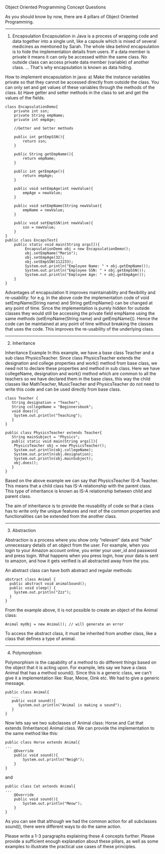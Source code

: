 Object Oriented Programming Concept Questions

As you should know by now, there are 4 pillars of Object Oriented Programming.

********************
1. Encapsulation
Encapsulation in Java is a process of wrapping code and data together into a single unit, like a capsule which is mixed of several medicines as mentioned by Sarah. 
The whole idea behind encapsulation is to hide the implementation details from users. If a data member is private it means it can only be accessed within the same class. No outside class can access private data member (variable) of another class. ... That's why encapsulation is known as data hiding.

How to implement encapsulation in java:
a) Make the instance variables private so that they cannot be accessed directly from outside the class. You can only set and get values of these variables through the methods of the class.
b) Have getter and setter methods in the class to set and get the values of the fields.

    class EncapsulationDemo{
        private int ssn;
        private String empName;
        private int empAge;
    
        //Getter and Setter methods
    
        public int getEmpSSN(){
            return ssn;
        }
    
        public String getEmpName(){
            return empName;
        }
    
        public int getEmpAge(){
            return empAge;
        }
    
        public void setEmpAge(int newValue){
            empAge = newValue;
        }
    
        public void setEmpName(String newValue){
            empName = newValue;
        }
    
        public void setEmpSSN(int newValue){
            ssn = newValue;
        }
    }
    public class EncapsTest{
        public static void main(String args[]){
             EncapsulationDemo obj = new EncapsulationDemo();
             obj.setEmpName("Mario");
             obj.setEmpAge(32);
             obj.setEmpSSN(112233);
             System.out.println("Employee Name: " + obj.getEmpName());
             System.out.println("Employee SSN: " + obj.getEmpSSN());
             System.out.println("Employee Age: " + obj.getEmpAge());
        } 
    }

Advantages of encapsulation
It improves maintainability and flexibility and re-usability: for e.g. In the above code the implementation code of void setEmpName(String name) and String getEmpName() can be changed at any point of time. Since the implementation is purely hidden for outside classes they would still be accessing the private field empName using the same methods (setEmpName(String name) and getEmpName()). Hence the code can be maintained at any point of time without breaking the classes that uses the code. This improves the re-usability of the underlying class.


********************
2. Inheritance

Inheritance Example
In this example, we have a base class Teacher and a sub class PhysicsTeacher. Since class PhysicsTeacher extends the designation and college properties and work() method from base class, we need not to declare these properties and method in sub class.
Here we have collegeName, designation and work() method which are common to all the teachers so we have declared them in the base class, this way the child classes like MathTeacher, MusicTeacher and PhysicsTeacher do not need to write this code and can be used directly from base class.

    class Teacher {
       String designation = "Teacher";
       String collegeName = "Beginnersbook";
       void does(){
        System.out.println("Teaching");
       }
    }
    
    public class PhysicsTeacher extends Teacher{
       String mainSubject = "Physics";
       public static void main(String args[]){
        PhysicsTeacher obj = new PhysicsTeacher();
        System.out.println(obj.collegeName);
        System.out.println(obj.designation);
        System.out.println(obj.mainSubject);
        obj.does();
       }
    }

Based on the above example we can say that PhysicsTeacher IS-A Teacher. This means that a child class has IS-A relationship with the parent class. This type of inheritance is known as IS-A relationship between child and parent class.

The aim of inheritance is to provide the reusability of code so that a class has to write only the unique features and rest of the common properties and functionalities can be extended from the another class.


********************
3. Abstraction

Abstraction is a process where you show only “relevant” data and “hide” unnecessary details of an object from the user. For example, when you login to your Amazon account online, you enter your user_id and password and press login. What happens when you press login, how your data is sent to amazon, and how it gets verified is all abstracted away from the you.

An abstract class can have both abstract and regular methods:

    abstract class Animal {
      public abstract void animalSound();
      public void sleep() {
        System.out.println("Zzz");
      }
    }

From the example above, it is not possible to create an object of the Animal class:

    Animal myObj = new Animal(); // will generate an error

To access the abstract class, it must be inherited from another class, like a class that defines a type of animal. 


********************
4. Polymorphism
   
Polymorphism is the capability of a method to do different things based on the object that it is acting upon. For example, lets say we have a class Animal that has a method sound(). Since this is a generic class, we can’t give it a implementation like: Roar, Meow, Oink etc. We had to give a generic message.

    public class Animal{
       ...
       public void sound(){
          System.out.println("Animal is making a sound");   
       }
    }

Now lets say we two subclasses of Animal class: Horse and Cat that extends (Inheritance) Animal class. We can provide the implementation to the same method like this:

    public class Horse extends Animal{
    ...
        @Override
        public void sound(){
            System.out.println("Neigh");
        }
    }

and

    public class Cat extends Animal{
    ...
        @Override
        public void sound(){
            System.out.println("Meow");
        }
    }

As you can see that although we had the common action for all subclasses sound(), there were different ways to do the same action. 



Please write a 1-3 paragraphs explaining these 4 concepts further.  Please provide a sufficient enough explanation about these pillars, as well as some examples to illustrate the practical use cases of these principles.  

